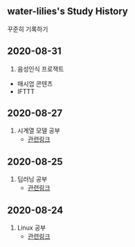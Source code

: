 ## water-lilies's Study History

꾸준히 기록하기





## 2020-08-31

1.  음성인식 프로잭트
   - 매시업 콘텐츠
   - IFTTT



## 2020-08-27

1. 시계열 모델 공부
   - [관련링크](https://github.com/water-lilies/Theory)



## 2020-08-25

1. 딥러닝 공부
   - [관련링크](https://github.com/water-lilies/Theory/tree/master/04_DeepLearning)



## 2020-08-24

1. Linux 공부
   - [관련링크](https://github.com/water-lilies/Theory/tree/master/03_Linux)

